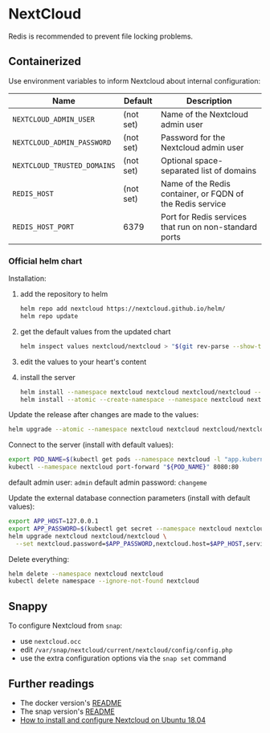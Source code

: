 # NextCloud

Redis is recommended to prevent file locking problems.

## Containerized

Use environment variables to inform Nextcloud about internal configuration:

| Name                        | Default   | Description                                               |
|-----------------------------|-----------|-----------------------------------------------------------|
| `NEXTCLOUD_ADMIN_USER`      | (not set) | Name of the Nextcloud admin user                          |
| `NEXTCLOUD_ADMIN_PASSWORD`  | (not set) | Password for the Nextcloud admin user                     |
| `NEXTCLOUD_TRUSTED_DOMAINS` | (not set) | Optional space-separated list of domains                  |
| `REDIS_HOST`                | (not set) | Name of the Redis container, or FQDN of the Redis service |
| `REDIS_HOST_PORT`           | 6379      | Port for Redis services that run on non-standard ports    |

### Official helm chart

Installation:

1. add the repository to helm

   ```sh
   helm repo add nextcloud https://nextcloud.github.io/helm/
   helm repo update
   ```

1. get the default values from the updated chart

   ```sh
   helm inspect values nextcloud/nextcloud > "$(git rev-parse --show-toplevel)/kubernetes/helm/nextcloud/values.yaml"
   ```

1. edit the values to your heart's content
1. install the server

   ```sh
   helm install --namespace nextcloud nextcloud nextcloud/nextcloud --values kubernetes/helm/nextcloud/values.dev.yaml
   helm install --atomic --create-namespace --namespace nextcloud nextcloud nextcloud/nextcloud --values kubernetes/helm/nextcloud/values.dev.yaml
   ```

Update the release after changes are made to the values:

```sh
helm upgrade --atomic --namespace nextcloud nextcloud nextcloud/nextcloud --values kubernetes/helm/nextcloud/values.dev.yaml
```

Connect to the server (install with default values):

```sh
export POD_NAME=$(kubectl get pods --namespace nextcloud -l "app.kubernetes.io/name=nextcloud,app.kubernetes.io/instance=nextcloud" -o jsonpath="{.items[0].metadata.name}")
kubectl --namespace nextcloud port-forward "${POD_NAME}" 8080:80
```

default admin user: `admin`
default admin password: `changeme`

Update the external database connection parameters (install with default values):

```sh
export APP_HOST=127.0.0.1
export APP_PASSWORD=$(kubectl get secret --namespace nextcloud nextcloud -o jsonpath="{.data.nextcloud-password}" | base64 --decode)
helm upgrade nextcloud nextcloud/nextcloud \
  --set nextcloud.password=$APP_PASSWORD,nextcloud.host=$APP_HOST,service.type=ClusterIP,mariadb.enabled=false,externalDatabase.user=nextcloud,externalDatabase.database=nextcloud,externalDatabase.host=YOUR_EXTERNAL_DATABASE_HOST
```

Delete everything:

```sh
helm delete --namespace nextcloud nextcloud
kubectl delete namespace --ignore-not-found nextcloud
```

## Snappy

To configure Nextcloud from `snap`:

- use `nextcloud.occ`
- edit `/var/snap/nextcloud/current/nextcloud/config/config.php`
- use the extra configuration options via the `snap set` command

## Further readings

- The docker version's [README][docker readme]
- The snap version's [README][snap readme]
- [How to install and configure Nextcloud on Ubuntu 18.04]

[check if redis is used by nextcloud]: https://help.nextcloud.com/t/how-to-check-if-redis-is-used-in-nc/22268/2
[docker image]: https://hub.docker.com/_/nextcloud/
[docker readme]: https://github.com/docker-library/docs/blob/master/nextcloud/README.md
[helm chart]: https://github.com/nextcloud/helm/tree/master/charts/nextcloud
[how to install and configure nextcloud on ubuntu 18.04]: https://www.digitalocean.com/community/tutorials/how-to-install-and-configure-nextcloud-on-ubuntu-18-04
[snap readme]: https://github.com/nextcloud/nextcloud-snap
[website]: https://nextcloud.com/
